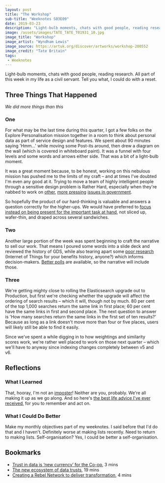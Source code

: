 ```yaml
---
layout: post
title: "The Workshop"
sub-title: "Weeknotes S03E09"
date: 2019-03-23
description: "Light-bulb moments, chats with good people, reading research. All part of this week in my life as a civil servant. Tell you what, I could do with a reset."
image: /assets/images/TATE_TATE_T01931_10.jpg
image_title: "Workshop"
image_artist: "Wyndham Lewis"
image_source: https://artuk.org/discover/artworks/workshop-200552
image_credit: "Tate Britain"
tags:
 - Weeknotes
---
```


Light-bulb moments, chats with good people, reading research. All part of this week in my life as a civil servant. Tell you what, I could do with a reset. 

## Three Things That Happened

*We did more things than this*

### One

For what may be the last time during this quarter, I got a few folks on the Explore Personalisation mission together in a room to think about personal data as part of service design and features. We spent about 90 minutes saying 'Hmm...' while moving some Post-its around, then drew a diagram on the wall (which is covered in whiteboard paint). It was a funnel with four levels and some words and arrows either side. That was a bit of a light-bulb moment.

It was a great moment because, to be honest, working on this nebulous mission has pushed me to the limits of my craft – and at times I've doubted I'm even any good at it. Trying to move a team of highly intelligent people through a sensitive design problem is Rather Hard, especially when they're nabbed to work on [other](https://www.gov.uk/business-uk-leaving-eu), [more pressing](https://www.gov.uk/prepare-eu-exit) [issues in government](https://www.gov.uk/uk-nationals-living-eu). 

So hopefully the product of our hard-thinking is valuable and answers a question correctly for the higher-ups. We would have preferred to [focus instead on being present for the important task at hand](https://medium.com/@johnpcutler/quit-planning-ahead-and-keeping-people-busy-937e74d5a1fb), not sliced up, wafer-thin, and draped across several sandwiches. 

### Two

Another large portion of the week was spent beginning to craft the narrative to sell our work. That means I poured some words into a slide deck and reviewed the history of GDS, while also tearing apart some [poor research](https://newsroom.accenture.com/industries/health-public-service/citizen-enthusiasm-for-personalized-government-services-and-digital-innovation-are-on-the-rise-accenture-survey-finds.htm) (Internet of Things for your benefits history, anyone?) which informs decision-makers. [Better polls](https://www.nesta.org.uk/news/at-the-dawn-of-gdpr-nesta-warns-it-is-high-time-for-data-innovation-not-just-regulating-business-as-usual/) are available, so the narrative will include those. 

### Three

We're getting mighty close to rolling the Elasticsearch upgrade out to Production, but first we're checking whether the upgrade will affect the ordering of search results – which it will, though not by much. 80 per cent of the top 1,000 searches return the same link in first place; 60 per cent have the same links in first and second place. The next question to answer is 'How many searches return the same links in the first set of ten results?' Because as long as a link doesn't move more than four or five places, users will likely still be able to find it easily.

Since we've spent a while digging in to how weightings and similarity scores work, we're rather well placed to work on those next quarter – which we'll have to anyway since indexing changes completely between v5 and v6.

## Reflections

### What I Learned

That, hooray, I'm not an [imposter](https://en.wikipedia.org/wiki/Impostor_syndrome)! Neither are you, probably. We're all making it up as we go along. And so here's [the best life advice I've ever received](https://twitter.com/stevenjmesser/status/1095610533187911681), for you to remember and act on.

### What I Could Do Better

Make my monthly objectives part of my weeknotes. I said before that I'd do that and I haven't. Definitely worse at making lists recently. Need to return to making lists. Self-organisation? Yes, I could be better a self-organisation.

## Bookmarks

- [Trust in data is ‘new currency’ for the Co-op](https://theodi.org/article/trust-in-data-is-new-currency-for-the-co-op/), 3 mins
- [The new ecosystem of data trusts](https://medium.com/@vinnystraub_77960/the-new-ecosystem-of-data-trusts-36901fc59010), 19 mins
- [Creating a Rebel Network to deliver transformation](https://transformingtogether.blog.gov.uk/2019/03/21/creating-a-rebel-network-to-deliver-transformation/), 4 mins
